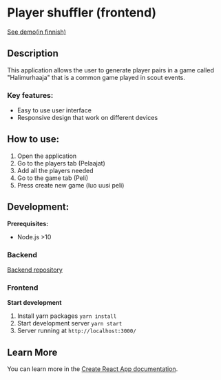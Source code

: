 # Player shuffler (frontend)

[See demo(in finnish)](https://hali.netlify.com/)

## Description

This application allows the user to generate player pairs in a game called "Halimurhaaja" that is a common game played in scout events.

### Key features:

* Easy to use user interface
* Responsive design that work on different devices

## How to use:

1. Open the application
2. Go to the players tab (Pelaajat)
3. Add all the players needed
4. Go to the game tab (Peli)
5. Press create new game (luo uusi peli)


## Development:
**Prerequisites:**
* Node.js >10

### Backend

[Backend repository](https://github.com/hyytiala/player-shuffler-backend)

### Frontend
**Start development**
1. Install yarn packages `yarn install`
2. Start development server `yarn start`
3. Server running at `http://localhost:3000/`

## Learn More

You can learn more in the [Create React App documentation](https://facebook.github.io/create-react-app/docs/getting-started).
